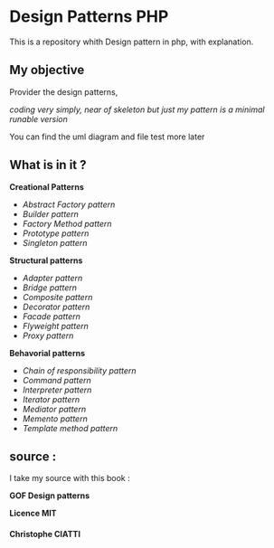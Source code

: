 # Design Patterns PHP

This is a repository whith Design pattern in php,
with explanation.

## My objective 
Provider the design patterns, 

_coding very simply, near of skeleton but just my pattern is a minimal runable version_

You can find the uml diagram and file test more later

## What is in it ?

**Creational Patterns**
- *Abstract Factory pattern*
- *Builder pattern*
- *Factory Method pattern*
- *Prototype pattern*
- *Singleton pattern*

**Structural patterns**
- *Adapter pattern*
- *Bridge pattern*
- *Composite pattern*
- *Decorator pattern*
- *Facade pattern*
- *Flyweight pattern*
- *Proxy pattern*

**Behavorial patterns**
- *Chain of responsibility pattern*
- *Command pattern*
- *Interpreter pattern*
- *Iterator pattern*
- *Mediator pattern*
- *Memento pattern*
- *Template method pattern*


## source :
I take my source with this book :

__GOF Design patterns__ 



__Licence MIT__
#### Christophe CIATTI



